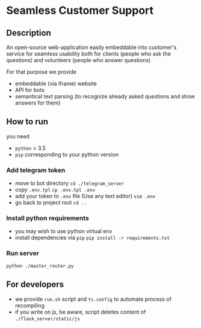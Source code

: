 # Seamless Customer Support

## Description
An open-source web-application easily embeddable into customer's service for seamless usability both for clients (people who ask the questions) and volunteers (people who answer questions)

For that purpose we provide 
- embeddable (via iframe) website
- API for bots
- semantical text parsing (to recognize already asked questions and show answers for them)

## How to run
you need 
- `python` > 3.5
- `pip` corresponding to your python version

### Add telegram token
- move to bot directory 
```cd ./telegram_server```
- copy `.env.tpl` 
```cp .env.tpl .env```
- add your token to `.env` file (Use any text editor)
```vim .env```
- go back to project root
```cd ..```

### Install python requirements
- you may wish to use python virtual env
- install dependencies via `pip`
```pip install -r requirements.txt```

### Run server
```python ./master_router.py```

## For developers
- we provide `run.sh` script and `ts.config` to automate process of recompiling 
- if you write on js, be aware, script deletes content of `./flask_server/static/js`
